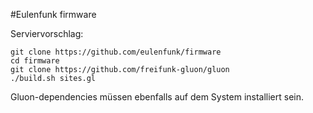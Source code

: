 #Eulenfunk firmware

Serviervorschlag:
```
git clone https://github.com/eulenfunk/firmware
cd firmware
git clone https://github.com/freifunk-gluon/gluon
./build.sh sites.gl
```
Gluon-dependencies müssen ebenfalls auf dem System installiert sein.

